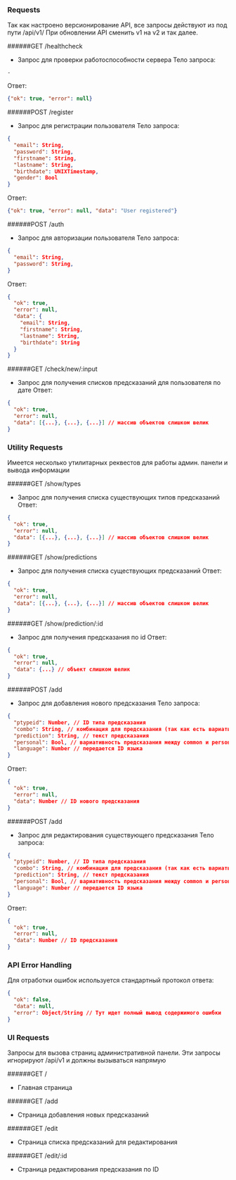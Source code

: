 ### Requests

Так как настроено версионирование API, все запросы действуют из под пути /api/v1/
При обновлении API сменить v1 на v2 и так далее.

######GET /healthcheck
- Запрос для проверки работоспособности сервера
Тело запроса:
```
-
```
Ответ:
```JSON
{"ok": true, "error": null}
```

######POST /register
- Запрос для регистрации пользователя
Тело запроса:
```JSON
{
  "email": String,
  "password": String,
  "firstname": String,
  "lastname": String,
  "birthdate": UNIXTimestamp,
  "gender": Bool
}
```
Ответ:
```JSON
{"ok": true, "error": null, "data": "User registered"}
```

######POST /auth
- Запрос для авторизации пользователя
Тело запроса:
```JSON
{
  "email": String,
  "password": String,
}
```
Ответ:
```JSON
{
  "ok": true,
  "error": null,
  "data": {
    "email": String,
	"firstname": String,
	"lastname": String,
	"birthdate": String
  }
}
```

######GET /check/new/:input
- Запрос для получения списков предсказаний для пользователя по дате
Ответ:
```JSON
{
  "ok": true,
  "error": null,
  "data": [{...}, {...}, {...}] // массив объектов слишком велик
}
```


### Utility Requests

Имеется несколько утилитарных реквестов для работы админ. панели и вывода информации

######GET /show/types
- Запрос для получения списка существующих типов предсказаний
Ответ:
```JSON
{
  "ok": true,
  "error": null,
  "data": [{...}, {...}, {...}] // массив объектов слишком велик
}
```

######GET /show/predictions
- Запрос для получения списка существующих предсказаний
Ответ:
```JSON
{
  "ok": true,
  "error": null,
  "data": [{...}, {...}, {...}] // массив объектов слишком велик
}
```

######GET /show/prediction/:id
- Запрос для получения предсказания по id
Ответ:
```JSON
{
  "ok": true,
  "error": null,
  "data": {...} // объект слишком велик
}
```

######POST /add
- Запрос для добавления нового предсказания
Тело запроса:
```JSON
{
  "ptypeid": Number, // ID типа предсказания
  "combo": String, // комбинация для предсказания (так как есть вариативность от 1 до 1-1-1 используется строковый тип)
  "prediction": String, // текст предсказания
  "personal": Bool, // вариативность предсказания между common и personal (безлич и лич)
  "language": Number // передается ID языка
}
```
Ответ:
```JSON
{
  "ok": true,
  "error": null,
  "data": Number // ID нового предсказания
}
```

######POST /add
- Запрос для редактирования существующего предсказания
Тело запроса:
```JSON
{
  "ptypeid": Number, // ID типа предсказания
  "combo": String, // комбинация для предсказания (так как есть вариативность от 1 до 1-1-1 используется строковый тип)
  "prediction": String, // текст предсказания
  "personal": Bool, // вариативность предсказания между common и personal (безлич и лич)
  "language": Number // передается ID языка
}
```
Ответ:
```JSON
{
  "ok": true,
  "error": null,
  "data": Number // ID предсказания
}
```

### API Error Handling

Для отработки ошибок используется стандартный протокол ответа:
```JSON
{
  "ok": false,
  "data": null,
  "error": Object/String // Тут идет полный вывод содержимого ошибки
}
```

### UI Requests

Запросы для вызова страниц административной панели. Эти запросы игнорируют /api/v1 и должны вызываться напрямую

######GET /
- Главная страница

######GET /add
- Страница добавления новых предсказаний

######GET /edit
- Страница списка предсказаний для редактирования

######GET /edit/:id
- Страница редактирования предсказания по ID